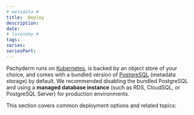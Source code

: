```yaml
---
# metadata # 
title:  Deploy
description: 
date: 
# taxonomy #
tags: 
series:
seriesPart:
--- 
```


Pachyderm runs on [Kubernetes](https://kubernetes.io/),
is backed by an object store of your choice, and comes with a bundled version of [PostgreSQL](https://www.postgresql.org/) (metadata storage) by default. 
We recommended disabling the bundled PostgreSQL and using a **managed database instance** (such as RDS, CloudSQL, or PostgreSQL Server) for production environments.

This section covers common
deployment options and related topics:
 